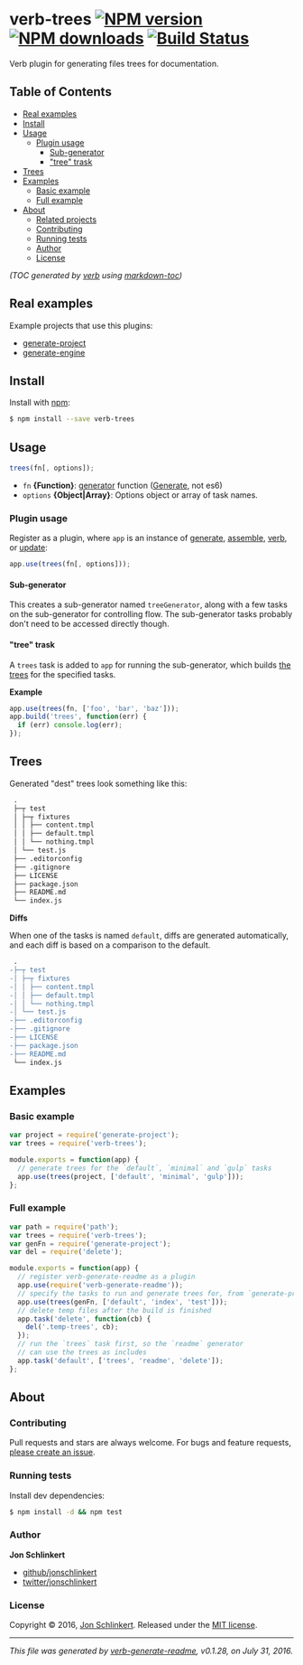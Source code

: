 # verb-trees [![NPM version](https://img.shields.io/npm/v/verb-trees.svg?style=flat)](https://www.npmjs.com/package/verb-trees) [![NPM downloads](https://img.shields.io/npm/dm/verb-trees.svg?style=flat)](https://npmjs.org/package/verb-trees) [![Build Status](https://img.shields.io/travis/verbose/verb-trees.svg?style=flat)](https://travis-ci.org/verbose/verb-trees)

Verb plugin for generating files trees for documentation.

## Table of Contents

- [Real examples](#real-examples)
- [Install](#install)
- [Usage](#usage)
  * [Plugin usage](#plugin-usage)
    + [Sub-generator](#sub-generator)
    + ["tree" trask](#tree-trask)
- [Trees](#trees)
- [Examples](#examples)
  * [Basic example](#basic-example)
  * [Full example](#full-example)
- [About](#about)
  * [Related projects](#related-projects)
  * [Contributing](#contributing)
  * [Running tests](#running-tests)
  * [Author](#author)
  * [License](#license)

_(TOC generated by [verb](https://github.com/verbose/verb) using [markdown-toc](https://github.com/jonschlinkert/markdown-toc))_

## Real examples

Example projects that use this plugins:

* [generate-project](https://github.com/generate/generate-project)
* [generate-engine](https://github.com/generate/generate-engine)

## Install

Install with [npm](https://www.npmjs.com/):

```sh
$ npm install --save verb-trees
```

## Usage

```js
trees(fn[, options]);
```

* `fn` **{Function}**: [generator](https://github.com/generate/generate/tree/master/docsgenerators.md) function ([Generate](https://github.com/generate/generate), not es6)
* `options` **{Object|Array}**: Options object or array of task names.

### Plugin usage

Register as a plugin, where `app` is an instance of [generate](https://github.com/generate/generate), [assemble](https://github.com/assemble/assemble), [verb](https://github.com/verbose/verb), or [update](https://github.com/update/update):

```js
app.use(trees(fn[, options]));
```

#### Sub-generator

This creates a sub-generator named `treeGenerator`, along with a few tasks on the sub-generator for controlling flow. The sub-generator tasks probably don't need to be accessed directly though.

#### "tree" trask

A `trees` task is added to `app` for running the sub-generator, which builds [the trees](#trees) for the specified tasks.

**Example**

```js
app.use(trees(fn, ['foo', 'bar', 'baz']));
app.build('trees', function(err) {
  if (err) console.log(err);
});
```

## Trees

Generated "dest" trees look something like this:

```diff
 .
 ├─┬ test
 │ ├─┬ fixtures
 │ │ ├── content.tmpl
 │ │ ├── default.tmpl
 │ │ └── nothing.tmpl
 │ └── test.js
 ├── .editorconfig
 ├── .gitignore
 ├── LICENSE
 ├── package.json
 ├── README.md
 └── index.js
```

**Diffs**

When one of the tasks is named `default`, diffs are generated automatically, and each diff is based on a comparison to the default.

```diff
 .
-├─┬ test
-│ ├─┬ fixtures
-│ │ ├── content.tmpl
-│ │ ├── default.tmpl
-│ │ └── nothing.tmpl
-│ └── test.js
-├── .editorconfig
-├── .gitignore
-├── LICENSE
-├── package.json
-├── README.md
 └── index.js
```

## Examples

### Basic example

```js
var project = require('generate-project');
var trees = require('verb-trees');

module.exports = function(app) {
  // generate trees for the `default`, `minimal` and `gulp` tasks
  app.use(trees(project, ['default', 'minimal', 'gulp']));
};
```

### Full example

```js
var path = require('path');
var trees = require('verb-trees');
var genFn = require('generate-project');
var del = require('delete');

module.exports = function(app) {
  // register verb-generate-readme as a plugin
  app.use(require('verb-generate-readme'));
  // specify the tasks to run and generate trees for, from `generate-project`
  app.use(trees(genFn, ['default', 'index', 'test']));
  // delete temp files after the build is finished
  app.task('delete', function(cb) {
    del('.temp-trees', cb);
  });
  // run the `trees` task first, so the `readme` generator
  // can use the trees as includes
  app.task('default', ['trees', 'readme', 'delete']);
};
```

## About

### Contributing

Pull requests and stars are always welcome. For bugs and feature requests, [please create an issue](../../issues/new).

### Running tests

Install dev dependencies:

```sh
$ npm install -d && npm test
```

### Author

**Jon Schlinkert**

* [github/jonschlinkert](https://github.com/jonschlinkert)
* [twitter/jonschlinkert](http://twitter.com/jonschlinkert)

### License

Copyright © 2016, [Jon Schlinkert](https://github.com/jonschlinkert).
Released under the [MIT license](https://github.com/verbose/verb-trees/blob/master/LICENSE).

***

_This file was generated by [verb-generate-readme](https://github.com/verbose/verb-generate-readme), v0.1.28, on July 31, 2016._